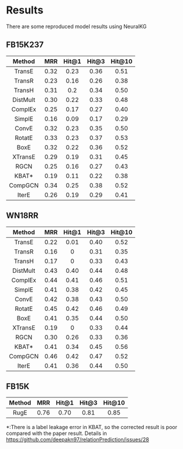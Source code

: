 # Results
There are some reproduced model results using NeuralKG
## FB15K237

|Method | MRR | Hit@1 | Hit@3 | Hit@10 |
|:------:|:---:|:-----:|:-----:|:------:|
|TransE|0.32|0.23|0.36|0.51|
|TransR|0.23|0.16|0.26|0.38|
|TransH|0.31|0.2|0.34|0.50|
|DistMult|0.30|0.22|0.33|0.48|
|ComplEx|0.25|0.17|0.27|0.40|
|SimplE|0.16|0.09|0.17|0.29|
|ConvE|0.32|0.23|0.35|0.50|
|RotatE|0.33|0.23|0.37|0.53|
|BoxE|0.32|0.22|0.36|0.52|
|XTransE|0.29|0.19|0.31|0.45|
|RGCN|0.25|0.16|0.27|0.43|
|KBAT*|0.19|0.11|0.22|0.38|
|CompGCN|0.34|0.25|0.38|0.52|
|IterE|0.26|0.19|0.29|0.41|

## WN18RR

|Method | MRR | Hit@1 | Hit@3 | Hit@10 |
|:------:|:---:|:-----:|:-----:|:------:|
|TransE|0.22|0.01|0.40|0.52|
|TransR|0.16|0|0.31|0.35|
|TransH|0.17|0|0.33|0.43|
|DistMult|0.43|0.40|0.44|0.48|
|ComplEx|0.44|0.41|0.46|0.51|
|SimplE|0.41|0.38|0.42|0.45|
|ConvE|0.42|0.38|0.43|0.50|
|RotatE|0.45|0.42|0.46|0.49|
|BoxE|0.41|0.35|0.44|0.50|
|XTransE|0.19|0|0.33|0.44|
|RGCN|0.30|0.26|0.33|0.36|
|KBAT*|0.41|0.34|0.45|0.56|
|CompGCN|0.46|0.42|0.47|0.52|
|IterE|0.41|0.36|0.44|0.50|

## FB15K

|Method | MRR | Hit@1 | Hit@3 | Hit@10 |
|:------:|:---:|:-----:|:-----:|:------:|
|RugE|0.76|0.70|0.81|0.85|


*:There is a label leakage error in KBAT, so the corrected result is poor compared with the paper result. Details in https://github.com/deepakn97/relationPrediction/issues/28